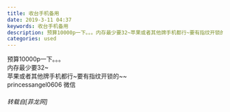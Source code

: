 ```yaml
---
title: 收台手机备用
date: 2019-3-11 04:37
keywords: 收台手机备用
description: 预算10000p一下。。。内存最少要32~苹果或者其他牌手机都行~要有指纹开锁的~~princessangel0606 微信
categories: used
---
```

<td class="t_f" id="postmessage_3198994">

预算10000p一下。。。<br/>
内存最少要32~<br/>
苹果或者其他牌手机都行~要有指纹开锁的~~<br/>
princessangel0606 微信</td>
###### 转载自[菲龙网]